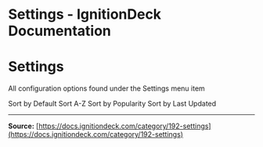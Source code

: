 # Settings - IgnitionDeck Documentation

# Settings

All configuration options found under the Settings menu item

Sort by Default
Sort A-Z
Sort by Popularity
Sort by Last Updated



---
**Source:** [https://docs.ignitiondeck.com/category/192-settings](https://docs.ignitiondeck.com/category/192-settings)

